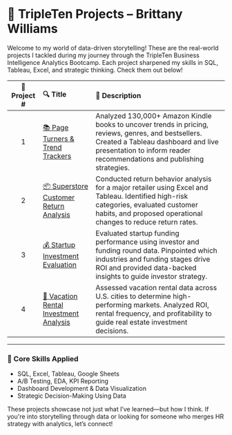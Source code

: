 # 🚀 TripleTen Projects – Brittany Williams

Welcome to my world of data-driven storytelling! These are the real-world projects I tackled during my journey through the TripleTen Business Intelligence Analytics Bootcamp. Each project sharpened my skills in SQL, Tableau, Excel, and strategic thinking. Check them out below!

| 📁 Project # | 🔍 Title | 📖 Description |
|:-----------:|:--------|:--------------|
| 1 | [📚 Page Turners & Trend Trackers](https://github.com/BrittMWills/Page-Turners-and-Trend-Trackers) | Analyzed 130,000+ Amazon Kindle books to uncover trends in pricing, reviews, genres, and bestsellers. Created a Tableau dashboard and live presentation to inform reader recommendations and publishing strategies. |
| 2 | [📦 Superstore Customer Return Analysis](https://github.com/BrittMWills/Superstore-Customer-Return-Analysis) | Conducted return behavior analysis for a major retailer using Excel and Tableau. Identified high-risk categories, evaluated customer habits, and proposed operational changes to reduce return rates. |
| 3 | [💰 Startup Investment Evaluation](https://github.com/BrittMWills/Startup-Investment-Evaluation) | Evaluated startup funding performance using investor and funding round data. Pinpointed which industries and funding stages drive ROI and provided data-backed insights to guide investor strategy. |
| 4 | [🌴 Vacation Rental Investment Analysis](https://github.com/BrittMWills/Vacation-Rental-Investment-Analysis) | Assessed vacation rental data across U.S. cities to determine high-performing markets. Analyzed ROI, rental frequency, and profitability to guide real estate investment decisions. |

---

### 🔧 Core Skills Applied
- SQL, Excel, Tableau, Google Sheets
- A/B Testing, EDA, KPI Reporting
- Dashboard Development & Data Visualization
- Strategic Decision-Making Using Data

These projects showcase not just what I’ve learned—but how I think. If you're into storytelling through data or looking for someone who merges HR strategy with analytics, let’s connect!
